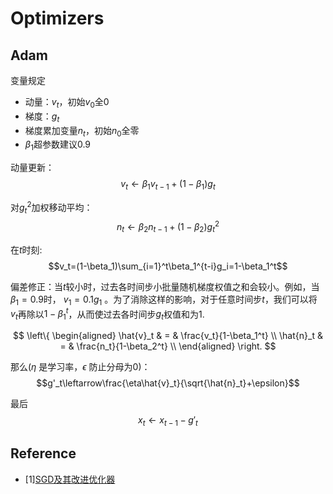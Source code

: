 # Optimizers

## Adam
变量规定
- 动量：$v_t$，初始$v_0$全0
- 梯度：$g_t$
- 梯度累加变量$n_t$，初始$n_0$全零
- $\beta_1$超参数建议0.9

动量更新：
$$v_t\leftarrow \beta_1v_{t-1}+(1-\beta_1)g_t$$

对$g_t^2$加权移动平均：
$$n_t\leftarrow \beta_2n_{t-1}+(1-\beta_2)g_t^2$$

在$t$时刻:
$$v_t=(1-\beta_1)\sum_{i=1}^t\beta_1^{t-i}g_i=1-\beta_1^t$$

偏差修正：当$t$较小时，过去各时间步小批量随机梯度权值之和会较小。例如，当$β_1 = 0.9$时， $v_1 = 0.1g_1$ 。为了消除这样的影响，对于任意时间步$t$，我们可以将 $v_t$再除以$1-\beta_1^t$，从而使过去各时间步$g_t$权值和为1.

$$
\left\{
\begin{aligned}
\hat{v}_t & = & \frac{v_t}{1-\beta_1^t} \\
\hat{n}_t & = & \frac{n_t}{1-\beta_2^t} \\
\end{aligned}
\right.
$$

那么($\eta$ 是学习率，$\epsilon$ 防止分母为0)：
$$g'_t\leftarrow\frac{\eta\hat{v}_t}{\sqrt{\hat{n}_t}+\epsilon}$$

最后
$$x_t\leftarrow x_{t-1}-g'_t$$






## Reference
- [1][SGD及其改进优化器](https://zhuanlan.zhihu.com/p/152566066)